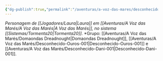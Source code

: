 ```yaml
---
{"dg-publish":true,"permalink":"/aventuras/a-voz-das-mares/desconhecido-laura-001/"}
---
```


*Personagem de [[Jogadores/Laura\|Laura]] em [[Aventuras/A Voz das Marés/A Voz das Marés\|A Voz das Marés]], no sistema [[Sistemas/Tormenta20\|Tormenta20]].*
*Grupo:  [[Aventuras/A Voz das Marés/Domaondas Dreadnought\|Domaondas Dreadnought]], [[Aventuras/A Voz das Marés/Desconhecido-Ouros-001\|Desconhecido-Ouros-001]] e [[Aventuras/A Voz das Marés/Desconhecido-Dani-001\|Desconhecido-Dani-001]].